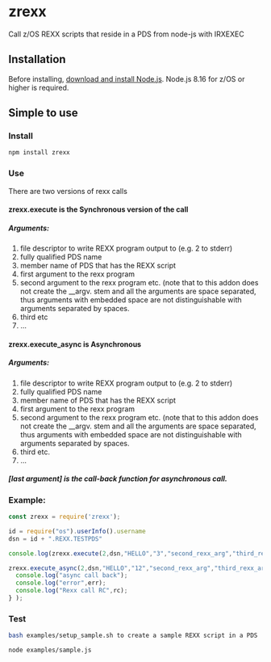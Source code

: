 # zrexx
Call z/OS REXX scripts that reside in a PDS from node-js with IRXEXEC

## Installation

<!--
This is a [Node.js](https://nodejs.org/en/) module available through the
[npm registry](https://www.npmjs.com/).
-->

Before installing, [download and install Node.js](https://developer.ibm.com/node/sdk/ztp/).
Node.js 8.16 for z/OS or higher is required.

## Simple to use

### Install

```bash
npm install zrexx
```

### Use

There are two versions of rexx calls

#### zrexx.execute is the Synchronous version of the call
##### Arguments:
1. file descriptor to write REXX program output to (e.g. 2 to stderr)
2. fully qualified PDS name
3. member name of PDS that has the REXX script
4. first argument to the rexx program
5. second argument to the rexx program etc.  (note that to this addon does not create the __argv. stem and all the arguments are space separated, thus arguments with embedded space are not distinguishable with arguments separated by spaces.
6. third etc
7. ...
#### zrexx.execute_async is Asynchronous
##### Arguments:
1. file descriptor to write REXX program output to (e.g. 2 to stderr)
2. fully qualified PDS name
3. member name of PDS that has the REXX script
4. first argument to the rexx program
5. second argument to the rexx program etc. (note that to this addon does not create the __argv. stem and all the arguments are space separated, thus arguments with embedded space are not distinguishable with arguments separated by spaces.
6. third etc.
7. ...
##### [last argument] is the call-back function for asynchronous call.

### Example:
```js
const zrexx = require('zrexx');

id = require("os").userInfo().username
dsn = id + ".REXX.TESTPDS"

console.log(zrexx.execute(2,dsn,"HELLO","3","second_rexx_arg","third_rexx_arg"));

zrexx.execute_async(2,dsn,"HELLO","12","second_rexx_arg","third_rexx_arg","fourth_rexx_arg","fifth_rexx_arg",function(err,rc) {
  console.log("async call back");
  console.log("error",err);
  console.log("Rexx call RC",rc);
} );

```

### Test

```bash
bash examples/setup_sample.sh to create a sample REXX script in a PDS

node examples/sample.js
```

